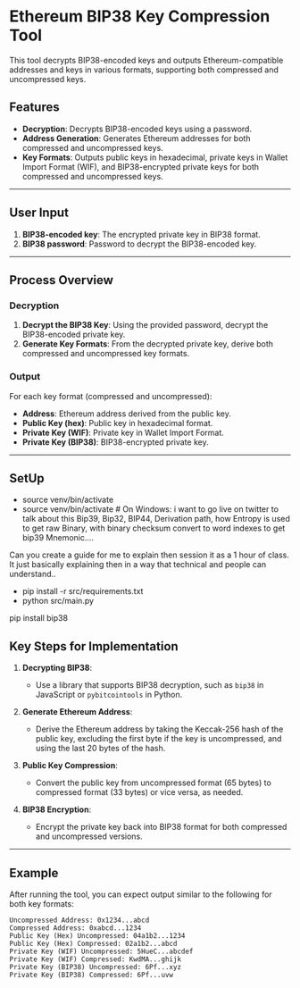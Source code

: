 # Ethereum BIP38 Key Compression Tool

This tool decrypts BIP38-encoded keys and outputs Ethereum-compatible addresses and keys in various formats, supporting both compressed and uncompressed keys.

## Features

- **Decryption**: Decrypts BIP38-encoded keys using a password.
- **Address Generation**: Generates Ethereum addresses for both compressed and uncompressed keys.
- **Key Formats**: Outputs public keys in hexadecimal, private keys in Wallet Import Format (WIF), and BIP38-encrypted private keys for both compressed and uncompressed keys.

---

## User Input

1. **BIP38-encoded key**: The encrypted private key in BIP38 format.
2. **BIP38 password**: Password to decrypt the BIP38-encoded key.

---

## Process Overview

### Decryption

1. **Decrypt the BIP38 Key**: Using the provided password, decrypt the BIP38-encoded private key.
2. **Generate Key Formats**: From the decrypted private key, derive both compressed and uncompressed key formats.

### Output

For each key format (compressed and uncompressed):

- **Address**: Ethereum address derived from the public key.
- **Public Key (hex)**: Public key in hexadecimal format.
- **Private Key (WIF)**: Private key in Wallet Import Format.
- **Private Key (BIP38)**: BIP38-encrypted private key.

---
## SetUp

-  source venv/bin/activate
-  source venv/bin/activate  # On Windows: i want to go live on twitter to talk about this Bip39, Bip32, BIP44, Derivation path, how Entropy is used to get raw Binary, with binary checksum convert to word indexes to get bip39 Mnemonic....

Can you create a guide for me to explain then session it as a 1 hour of class.
It just basically explaining then in a way that technical and people can understand..
-  pip install -r src/requirements.txt
-  python src/main.py

pip install bip38


## Key Steps for Implementation

1. **Decrypting BIP38**:  
   - Use a library that supports BIP38 decryption, such as `bip38` in JavaScript or `pybitcointools` in Python.
   
2. **Generate Ethereum Address**:  
   - Derive the Ethereum address by taking the Keccak-256 hash of the public key, excluding the first byte if the key is uncompressed, and using the last 20 bytes of the hash.

3. **Public Key Compression**:  
   - Convert the public key from uncompressed format (65 bytes) to compressed format (33 bytes) or vice versa, as needed.

4. **BIP38 Encryption**:  
   - Encrypt the private key back into BIP38 format for both compressed and uncompressed versions.

---

## Example

After running the tool, you can expect output similar to the following for both key formats:

```plaintext
Uncompressed Address: 0x1234...abcd
Compressed Address: 0xabcd...1234
Public Key (Hex) Uncompressed: 04a1b2...1234
Public Key (Hex) Compressed: 02a1b2...abcd
Private Key (WIF) Uncompressed: 5HueC...abcdef
Private Key (WIF) Compressed: KwdMA...ghijk
Private Key (BIP38) Uncompressed: 6Pf...xyz
Private Key (BIP38) Compressed: 6Pf...uvw
